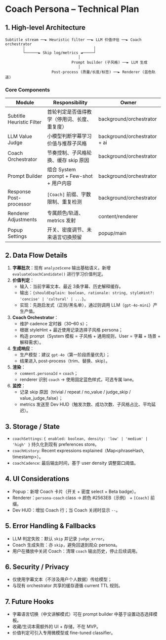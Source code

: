 # Coach Persona – Technical Plan

## 1. High-level Architecture
```
Subtitle stream ──► Heuristic filter ──► LLM 价值评估 ──► Coach orchestrator
        │                               │
        └──────► Skip log/metrics ◄─────┘
                                 │
                              Prompt builder (子风格) ──► LLM 生成
                                 │
                     Post-process (质量/长度/标签) ──► Renderer (蓝色轨道)
```

### Core Components
| Module | Responsibility | Owner |
| --- | --- | --- |
| Subtitle Heuristic Filter | 首轮判定是否值得教学（停用词、长度、重复度） | background/orchestrator |
| LLM Value Judge | 小模型判断字幕学习价值与推荐子风格 | background/orchestrator + ai |
| Coach Orchestrator | 节奏控制、子风格轮换、缓存 skip 原因 | background/orchestrator |
| Prompt Builder | 组合 System prompt + Few-shot + 用户内容 | background/orchestrator |
| Response Post-processor | `[Coach]` 前缀、字数限制、重复检测 | background/orchestrator |
| Renderer Adjustments | 专属颜色/轨道、metrics 发射 | content/renderer |
| Popup Settings | 开关、密度调节、未来语言切换预留 | popup/main |

## 2. Data Flow Details
1. **字幕批次**：现有 `analyzeScene` 输出基础语义，新增 `evaluateCoachCandidate()` 进行学习价值判定。
2. **价值判定**：
   - 输入：当前字幕文本、最近 3条字幕、历史解释缓存。
   - 输出：`{shouldExplain: boolean, rationale: string, styleHint?: 'concise' | 'cultural' | ...}`。
   - 实现：先跑启发式（正则/黑名单），通过则调用 LLM（`gpt-4o-mini`）产生产值。
3. **Coach Orchestrator**：
   - 维护 cadence 定时器（30–60 s）；
   - 根据 styleHint + 最近使用记录选择子风格 persona；
   - 构造 prompt（System 模板 = 子风格 + 通用规则，User = 字幕 + 场景 + 解释需求）。
4. **生成响应**：
   - 生产模型：建议 `gpt-4o`（第一阶段质量优先）；
   - 结果进入 post-process（trim、替换、skip）。
5. **渲染**：
   - `comment.personaId` = `coach`；
   - renderer 识别 `coach` → 使用固定蓝色样式，可选专属 lane。
6. **监控**：
   - 记录 skip 原因（trivial / repeat / no_value / judge_skip / value_judge_false）；
   - metrics 发送至 Dev HUD（触发次数、成功次数、子风格占比、平均延迟）。

## 3. Storage / State
- `coachSettings`: `{ enabled: boolean, density: 'low' | 'medium' | 'high' }` 持久化到现有 preferences store。
- `coachHistory`: Recent expressions explained（Map<phraseHash, timestamp>）。
- `coachCadence`: 最后输出时间，基于 user density 调整窗口阈值。

## 4. UI Considerations
- Popup：新增 Coach 卡片（开关 + 密度 select + Beta badge）。
- Renderer：`persona-coach` class → 颜色 #2563EB（示例） + `[Coach]` 前缀。
- Dev HUD：增加 Coach 行；当 Coach 关闭时显示 `--`。

## 5. Error Handling & Fallbacks
- LLM 判定失败：默认 `skip` 并记录 `judge_error`。
- Coach 生成失败：亦 `skip`，避免回退到观众 persona。
- 用户在播放中关闭 Coach：清理 `coach` 输出历史，停止后续调用。

## 6. Security / Privacy
- 仅使用字幕文本（不涉及用户个人数据）传给模型；
- 与现有 orchestrator 共享的缓存遵循 current TTL 规则。

## 7. Future Hooks
- 字幕语言切换（中文讲解模式）可在 prompt builder 中基于设置动态选择模板。
- 收藏/生词本需额外的 UI + 存储，不在 MVP。
- 价值判定可引入专用微模型或 fine-tuned classifier。
